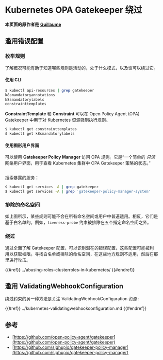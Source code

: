 # Kubernetes OPA Gatekeeper 绕过

**本页面的原作者是** [**Guillaume**](https://www.linkedin.com/in/guillaume-chapela-ab4b9a196)

## 滥用错误配置

### 枚举规则

了解概况可能有助于知道哪些规则是活动的，处于什么模式，以及谁可以绕过它。

#### 使用 CLI
```bash
$ kubectl api-resources | grep gatekeeper
k8smandatoryannotations                                                             constraints.gatekeeper.sh/v1beta1                  false        K8sMandatoryAnnotations
k8smandatorylabels                                                                  constraints.gatekeeper.sh/v1beta1                  false        K8sMandatoryLabel
constrainttemplates                                                                 templates.gatekeeper.sh/v1                         false        ConstraintTemplate
```
**ConstraintTemplate** 和 **Constraint** 可以在 Open Policy Agent (OPA) Gatekeeper 中用于对 Kubernetes 资源强制执行规则。
```bash
$ kubectl get constrainttemplates
$ kubectl get k8smandatorylabels
```
#### 使用图形用户界面

可以使用 **Gatekeeper Policy Manager** 访问 OPA 规则。它是“一个简单的 _只读_ 网络用户界面，用于查看 Kubernetes 集群中 OPA Gatekeeper 策略的状态。”

<figure><img src="../../../images/05-constraints.png" alt=""><figcaption></figcaption></figure>

搜索暴露的服务：
```bash
$ kubectl get services -A | grep gatekeeper
$ kubectl get services -A | grep 'gatekeeper-policy-manager-system'
```
### 排除的命名空间

如上图所示，某些规则可能不会在所有命名空间或用户中普遍适用。相反，它们是基于白名单的。例如，`liveness-probe` 约束被排除在五个指定命名空间之外。

### 绕过

通过全面了解 Gatekeeper 配置，可以识别潜在的错误配置，这些配置可能被利用以获取权限。寻找白名单或排除的命名空间，在这些地方规则不适用，然后在那里进行攻击。

{{#ref}}
../abusing-roles-clusterroles-in-kubernetes/
{{#endref}}

## 滥用 ValidatingWebhookConfiguration

绕过约束的另一种方法是关注 ValidatingWebhookConfiguration 资源 :&#x20;

{{#ref}}
../kubernetes-validatingwebhookconfiguration.md
{{#endref}}

## 参考

- [https://github.com/open-policy-agent/gatekeeper](https://github.com/open-policy-agent/gatekeeper)
- [https://github.com/sighupio/gatekeeper-policy-manager](https://github.com/sighupio/gatekeeper-policy-manager)
